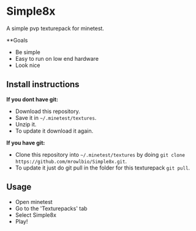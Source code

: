 # Simple8x
A simple pvp texturepack for minetest.

**Goals

* Be simple
* Easy to run on low end hardware
* Look  nice

## Install instructions

**If you dont have git:**

 * Download this repository.
 * Save it in `~/.minetest/textures`.
 * Unzip it.
 * To update it download it again.

**If you have git:**
 * Clone this repository into `~/.minetest/textures` by doing `git clone https://github.com/mrowlbio/Simple8x.git`.
 * To update it just do git pull in the folder for this texturepack `git pull`.

## Usage

* Open minetest
* Go to the 'Texturepacks' tab
* Select Simple8x
* Play!